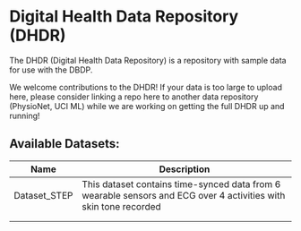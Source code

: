 # Digital Health Data Repository (DHDR)

The DHDR (Digital Health Data Repository) is a repository with sample data for use with the DBDP. 

We welcome contributions to the DHDR! If your data is too large to upload here, please consider linking a repo here to another data repository (PhysioNet, UCI ML) while we are working on getting the full DHDR up and running! 

## Available Datasets:
| Name | Description |
| ------ | ------ |
| Dataset_STEP | This dataset contains time-synced data from 6 wearable sensors and ECG over 4 activities with skin tone recorded  |
|  |  |
|  |  |


